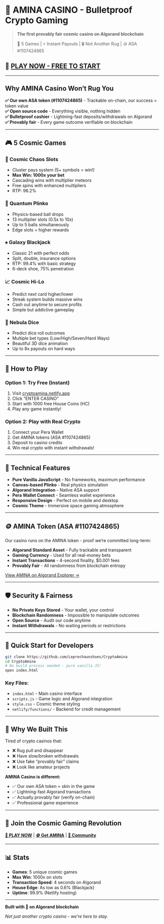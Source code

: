 # 🚀 AMINA CASINO - Bulletproof Crypto Gaming

> **The first provably fair cosmic casino on Algorand blockchain**
> 
> 🎰 5 Games | ⚡ Instant Payouts | 🔒 Not Another Rug | 🪙 ASA #1107424865

## 🌟 [PLAY NOW - FREE TO START](https://cryptoamina.netlify.app)

-----

## Why AMINA Casino Won’t Rug You

**✅ Our own ASA token (#1107424865)** - Trackable on-chain, our success = token value  
**✅ Open source code** - Everything visible, nothing hidden  
**✅ Bulletproof cashier** - Lightning-fast deposits/withdrawals on Algorand  
**✅ Provably fair** - Every game outcome verifiable on blockchain

-----

## 🎮 5 Cosmic Games

### 🎰 **Cosmic Chaos Slots**

- Cluster pays system (5+ symbols = win!)
- **Max Win: 1000x your bet**
- Cascading wins with multiplier meteors
- Free spins with enhanced multipliers
- RTP: 96.2%

### 🌌 **Quantum Plinko**

- Physics-based ball drops
- 13 multiplier slots (0.5x to 10x)
- Up to 5 balls simultaneously
- Edge slots = higher rewards

### ♠️ **Galaxy Blackjack**

- Classic 21 with perfect odds
- Split, double, insurance options
- RTP: 99.4% with basic strategy
- 6-deck shoe, 75% penetration

### 📈 **Cosmic Hi-Lo**

- Predict next card higher/lower
- Streak system builds massive wins
- Cash out anytime to secure profits
- Simple but addictive gameplay

### 🎲 **Nebula Dice**

- Predict dice roll outcomes
- Multiple bet types (Low/High/Seven/Hard Ways)
- Beautiful 3D dice animation
- Up to 8x payouts on hard ways

-----

## 🚀 How to Play

### **Option 1: Try Free (Instant)**

1. Visit [cryptoamina.netlify.app](https://cryptoamina.netlify.app)
1. Click “ENTER CASINO”
1. Start with 1000 free House Coins (HC)
1. Play any game instantly!

### **Option 2: Play with Real Crypto**

1. Connect your Pera Wallet
1. Get AMINA tokens (ASA #1107424865)
1. Deposit to casino credits
1. Win real crypto with instant withdrawals!

-----

## 🔧 Technical Features

- **Pure Vanilla JavaScript** - No frameworks, maximum performance
- **Canvas-based Plinko** - Real physics simulation
- **Algorand Integration** - Native ASA support
- **Pera Wallet Connect** - Seamless wallet experience
- **Responsive Design** - Perfect on mobile and desktop
- **Cosmic Theme** - Immersive space gaming atmosphere

-----

## 🪙 AMINA Token (ASA #1107424865)

Our casino runs on the AMINA token - proof we’re committed long-term:

- **Algorand Standard Asset** - Fully trackable and transparent
- **Gaming Currency** - Used for all real-money bets
- **Instant Transactions** - 4-second finality, $0.001 fees
- **Provably Fair** - All randomness from blockchain entropy

[View AMINA on Algorand Explorer →](https://explorer.perawallet.app/asset/1107424865/)

-----

## 🛡️ Security & Fairness

- **No Private Keys Stored** - Your wallet, your control
- **Blockchain Randomness** - Impossible to manipulate outcomes
- **Open Source** - Audit our code anytime
- **Instant Withdrawals** - No waiting periods or restrictions

-----

## 🚀 Quick Start for Developers

```bash
git clone https://github.com/Leprechaunshoes/CryptoAmina
cd CryptoAmina
# No build process needed - pure vanilla JS!
open index.html
```

### Key Files:

- `index.html` - Main casino interface
- `scripts.js` - Game logic and Algorand integration
- `style.css` - Cosmic theme styling
- `netlify/functions/` - Backend for credit management

-----

## 🎯 Why We Built This

Tired of crypto casinos that:

- ❌ Rug pull and disappear
- ❌ Have slow/broken withdrawals
- ❌ Use fake “provably fair” claims
- ❌ Look like amateur projects

**AMINA Casino is different:**

- ✅ Our own ASA token = skin in the game
- ✅ Lightning-fast Algorand transactions
- ✅ Actually provably fair (verify on-chain)
- ✅ Professional game experience

-----

## 🌟 Join the Cosmic Gaming Revolution

**[🎰 PLAY NOW](https://cryptoamina.netlify.app)** | **[🪙 Get AMINA](https://cryptoamina.netlify.app)** | **[💬 Community](https://github.com/Leprechaunshoes/CryptoAmina/discussions)**

-----

## 📊 Stats

- **Games**: 5 unique cosmic games
- **Max Win**: 1000x on slots
- **Transaction Speed**: 4 seconds on Algorand
- **House Edge**: As low as 0.6% (Blackjack)
- **Uptime**: 99.9% (Netlify hosting)

-----

**Built with 💫 on Algorand blockchain**

*Not just another crypto casino - we’re here to stay.*